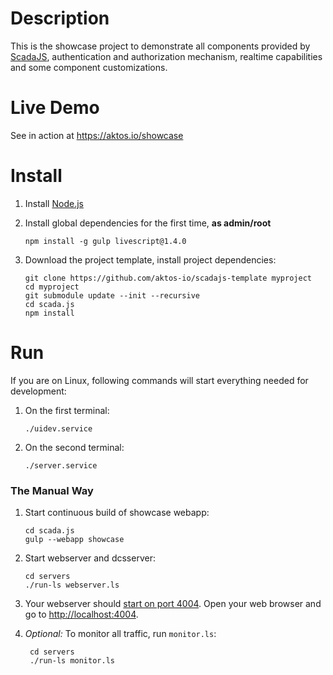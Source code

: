 # Description

This is the showcase project to demonstrate all components provided by [ScadaJS](https://github.com/aktos-io/scada.js), authentication and authorization mechanism, realtime capabilities and some component customizations. 

# Live Demo

See in action at https://aktos.io/showcase

# Install

1. Install [Node.js](https://nodejs.org/en/download/)

2. Install global dependencies for the first time, **as admin/root**

       npm install -g gulp livescript@1.4.0

3. Download the project template, install project dependencies:

       git clone https://github.com/aktos-io/scadajs-template myproject
       cd myproject
       git submodule update --init --recursive
       cd scada.js
       npm install

# Run

If you are on Linux, following commands will start everything needed for development:

1. On the first terminal:

       ./uidev.service

2. On the second terminal:

       ./server.service

### The Manual Way

1. Start continuous build of showcase webapp:

       cd scada.js
       gulp --webapp showcase

2. Start webserver and dcsserver:

       cd servers
       ./run-ls webserver.ls

3. Your webserver should [start on port 4004](./config.ls). Open your web browser and go to [http://localhost:4004](http://localhost:4004).

4. *Optional:* To monitor all traffic, run `monitor.ls`:

        cd servers
        ./run-ls monitor.ls

